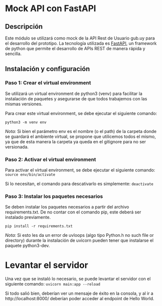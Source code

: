 # Mock API con FastAPI 

## Descripción

Este módulo se utilizará como mock de la API Rest de Usuario gub.uy para el desarrollo del prototipo. La tecnología utilizada es [FastAPI](https://fastapi.tiangolo.com/), un framework de python que permite el desarrollo de APIs REST de manera rápida y sencilla. 

## Instalación y configuración

### Paso 1: Crear el virtual environment

Se utilizará un virtual environment de python3 (venv) para facilitar la instalación de paquetes y asegurarse de que todos trabajemos con las mismas versiones.

Para crear este virtual environment, se debe ejecutar el siguiente comando:

`python3 -m venv env`

*Nota:* Si bien el parámetro env es el nombre (o el path) de la carpeta donde se guardará el ambiente virtual, se propone que utilicemos todos el mismo, ya que de esta manera la carpeta ya queda en el gitignore para no ser versionada.

### Paso 2: Activar el virtual environment

 Para activar el virtual environment, se debe ejecutar el siguiente comando:
`source env/bin/activate`

Si lo necesitan, el comando para descativarlo es simplemente:
`deactivate`

### Paso 3: Instalar los paquetes necesarios

Se deben instalar los paquetes necesarios a partir del archivo requirements.txt. De no contar con el comando pip, este deberá ser instalado previamente.

`pip install -r requirements.txt`

*Nota:* Si esto les da un error de uvloops (algo tipo Python.h no such file or directory) durante la instalación de uvicorn pueden tener que instalarse el paquete python3-dev. 

# Levantar el servidor

Una vez que se instaló lo necesario, se puede levantar el servidor con el siguiente comando:
`uvicorn main:app --reload`

Si todo salió bien, deberían ver un mensaje de éxito en la consola, y al ir a http://localhost:8000/ deberían poder acceder al endpoint de Hello World.

